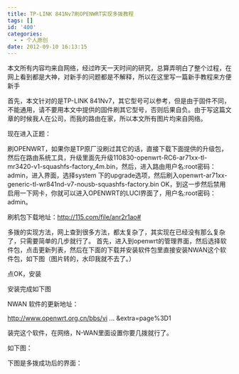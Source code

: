 ```yaml
---
title: TP-LINK 841Nv7刷OPENWRT实现多拨教程
tags: []
id: '400'
categories:
  - - 个人原创
date: 2012-09-10 16:13:15
---
```


本文所有内容均来自网络，经过昨天一天时间的研究，总算弄明白了整个过程，在网上看到都是大神，对新手的问题都是不解释，所以在这里写一篇新手教程来方便新手

首先，本文针对的是TP-LINK 841Nv7，其它型号可以参考，但是由于固件不同，不能通用，请不要用本文中提供的固件刷其它型号，否则后果自负。由于写这篇文章的时候我人在公司，而我的路由在家，所以本文所有图片均来自网络。

现在进入正题：

刷OPENWRT，如果你是TP原厂没刷过其它的话，直接下载下面提供的升级包，然后在路由系统工具，升级里面先升级110830-openwrt-RC6-ar71xx-tl-mr3420-v1-squashfs-factory\_4m.bin，然后，进入路由用户名:root密码：admin，进入界面，选择system 下的upgrade选项，然后刷入openwrt-ar71xx-generic-tl-wr841nd-v7-nousb-squashfs-factory.bin OK，到这一步然后禁用启用一下网卡，你就可以进入OPENWRT的LUCI界面了，用户名:root密码：admin。

刷机包下载地址：http://115.com/file/anr2r1ao#

多拨的实现方法，网上查到很多方法，都太复杂了，其实现在已经没有那么复杂了，只需要简单的几步就行了。 首先，进入到openwrt的管理界面，然后选择软件包，点击更新列表，然后在下面的下载并安装软件包里直接安装NWAN这个软件包，如下图（图片转的，水印我就不去了。）

点OK，安装

安装完成如下图

NWAN 软件的更新地址：

http://www.openwrt.org.cn/bbs/vi ... &extra=page%3D1

装完这个软件，在网络，N-WAN里面设置你要几拨就行了。

如下图：

下图是多拨成功后的界面：
